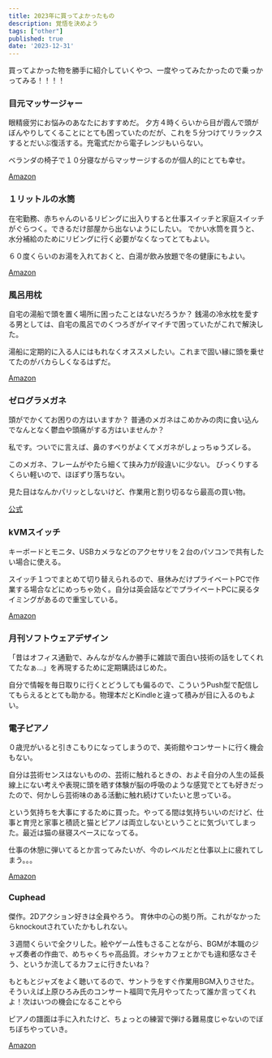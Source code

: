 ```yaml
---
title: 2023年に買ってよかったもの
description: 覚悟を決めよう
tags: ["other"]
published: true
date: '2023-12-31'
---
```


買ってよかった物を勝手に紹介していくやつ、一度やってみたかったので乗っかってみる！！！！

### 目元マッサージャー

眼精疲労にお悩みのあなたにおすすめだ。
夕方４時くらいから目が霞んで頭がぼんやりしてくることにとても困っていたのだが、これを５分つけてリラックスするとだいぶ復活する。充電式だから電子レンジもいらない。

ベランダの椅子で１０分寝ながらマッサージするのが個人的にとても幸せ。

[Amazon](https://amzn.to/3S1p2jF)

### １リットルの水筒

在宅勤務、赤ちゃんのいるリビングに出入りすると仕事スイッチと家庭スイッチがぐらつく。できるだけ部屋から出ないようにしたい。
でかい水筒を買うと、水分補給のためにリビングに行く必要がなくなってとてもよい。

６０度くらいのお湯を入れておくと、白湯が飲み放題で冬の健康にもよい。

[Amazon](https://amzn.to/3ts3IdH)

### 風呂用枕

自宅の湯船で頭を置く場所に困ったことはないだろうか？
銭湯の冷水枕を愛する男としては、自宅の風呂でのくつろぎがイマイチで困っていたがこれで解決した。

湯船に定期的に入る人にはもれなくオススメしたい。これまで固い縁に頭を乗せてたのがバカらしくなるはずだ。

[Amazon](https://amzn.to/48AbzVn)


### ゼログラメガネ

頭がでかくてお困りの方はいますか？
普通のメガネはこめかみの肉に食い込んでなんとなく鬱血や頭痛がする方はいませんか？

私です。ついでに言えば、鼻のすべりがよくてメガネがしょっちゅうズレる。

このメガネ、フレームがやたら細くて挟み力が段違いに少ない。
びっくりするくらい軽いので、ほぼずり落ちない。

見た目はなんかパリッとしないけど、作業用と割り切るなら最高の買い物。

[公式](https://www.meganeichiba.jp/frame/brand/zerogra/)

### kVMスイッチ

キーボードとモニタ、USBカメラなどのアクセサリを２台のパソコンで共有したい場合に使える。

スイッチ１つでまとめて切り替えられるので、昼休みだけプライベートPCで作業する場合などにめっちゃ効く。自分は英会話などでプライベートPCに戻るタイミングがあるので重宝している。

[Amazon](https://amzn.to/3NHIMWQ)

### 月刊ソフトウェアデザイン

「昔はオフィス通勤で、みんながなんか勝手に雑談で面白い技術の話をしてくれてたなぁ…」を再現するために定期購読はじめた。

自分で情報を毎日取りに行くとどうしても偏るので、こういうPush型で配信してもらえるととても助かる。物理本だとKindleと違って積みが目に入るのもよい。

### 電子ピアノ

０歳児がいると引きこもりになってしまうので、美術館やコンサートに行く機会もない。

自分は芸術センスはないものの、芸術に触れるときの、およそ自分の人生の延長線上にない考えや表現に頭を晒す体験が脳の呼吸のような感覚でとても好きだったので、何かしら芸術味のある活動に触れ続けていたいと思っている。

という気持ちを大事にするために買った。やってる間は気持ちいいのだけど、仕事と育児と家事と積読と猫とピアノは両立しないということに気づいてしまった。最近は猫の昼寝スペースになってる。

仕事の休憩に弾いてるとか言ってみたいが、今のレベルだと仕事以上に疲れてしまう。。。

[Amazon](https://amzn.to/3REzs7f)

### Cuphead

傑作。2Dアクション好きは全員やろう。
育休中の心の拠り所。これがなかったらknockoutされていたかもしれない。

３週間くらいで全クリした。絵やゲーム性もさることながら、BGMが本職のジャズ奏者の作曲で、めちゃくちゃ高品質。オシャカフェとかでも違和感なさそう、というか流してるカフェに行きたいね？

もともとジャズをよく聴いてるので、サントラをすぐ作業用BGM入りさせた。そういえば上原ひろみ氏のコンサート福岡で先月やってたって誰か言ってくれよ！次はいつの機会になることやら

ピアノの譜面は手に入れたけど、ちょっとの練習で弾ける難易度じゃないのでぼちぼちやっていき。

[Amazon](https://amzn.to/3RyDJJu)
